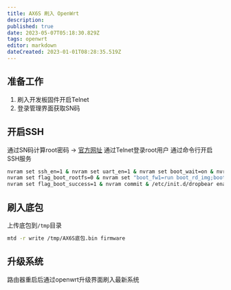 ```yaml
---
title: AX6S 刷入 OpenWrt
description: 
published: true
date: 2023-05-07T05:18:30.829Z
tags: openwrt
editor: markdown
dateCreated: 2023-01-01T08:28:35.519Z
---
```


## 准备工作
1. 刷入开发板固件开启Telnet
2. 登录管理界面获取SN码

## 开启SSH 
通过SN码计算root密码 -> [官方网址](https://miwifi.dev/ssh)
通过Telnet登录root用户
通过命令行开启SSH服务

```bash
nvram set ssh_en=1 & nvram set uart_en=1 & nvram set boot_wait=on & nvram set bootdelay=3 & nvram set flag_try_sys1_failed=0 & nvram set flag_try_sys2_failed=1
nvram set flag_boot_rootfs=0 & nvram set "boot_fw1=run boot_rd_img;bootm"
nvram set flag_boot_success=1 & nvram commit & /etc/init.d/dropbear enable & /etc/init.d/dropbear start
```

## 刷入底包
上传底包到`/tmp`目录

```bash
mtd -r write /tmp/AX6S底包.bin firmware
```

## 升级系统
路由器重启后通过openwrt升级界面刷入最新系统

